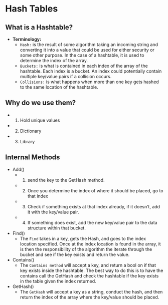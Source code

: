 # Hash Tables
## What is a Hashtable?
  - **Terminology:**
    - `Hash:` is the result of some algorithm taking an incoming string and converting it into a value that could be used for either security or some other purpose. In the case of a hashtable, it is used to determine the index of the array.
    - `Buckets:` is what is contained in each index of the array of the hashtable. Each index is a bucket. An index could potentially contain multiple key/value pairs if a collision occurs.
    - `Collisions:` is what happens when more than one key gets hashed to the same location of the hashtable.
## Why do we use them?
  - 1. Hold unique values
  - 2. Dictionary
  - 3. Library
## Internal Methods
  - Add()
    - 1. send the key to the GetHash method.
    - 2. Once you determine the index of where it should be placed, go to that index
    - 3. Check if something exists at that index already, if it doesn’t, add it with the key/value pair.
    - 4. If something does exist, add the new key/value pair to the data structure within that bucket.
  - Find()
    - The `Find` takes in a key, gets the Hash, and goes to the index location specified. Once at the index location is found in the array, it is then the responsibility of the algorithm the iterate through the bucket and see if the key exists and return the value.
  - Contains()
    - The `Contains method` will accept a key, and return a bool on if that key exists inside the hashtable. The best way to do this is to have the contains call the GetHash and check the hashtable if the key exists in the table given the index returned.
  - GetHash()
    - The `GetHash` will accept a key as a string, conduct the hash, and then return the index of the array where the key/value should be placed.